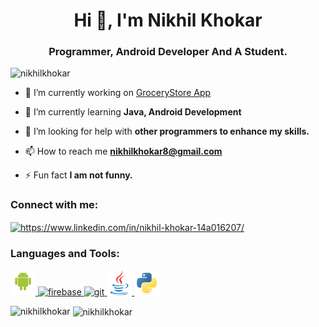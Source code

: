 <h1 align="center">Hi 👋, I'm Nikhil Khokar</h1>
<h3 align="center">Programmer, Android Developer And A Student.</h3>

<p align="left"> <img src="https://komarev.com/ghpvc/?username=nikhilkhokar&label=Profile%20views&color=0e75b6&style=flat" alt="nikhilkhokar" /> </p>

- 🔭 I’m currently working on [GroceryStore App](https://github.com/nikhilkhokar/GroceryStoreApp)

- 🌱 I’m currently learning **Java, Android Development**

- 🤝 I’m looking for help with **other programmers to enhance my skills.**

- 📫 How to reach me **nikhilkhokar8@gmail.com**

- ⚡ Fun fact **I am not funny.**

<h3 align="left">Connect with me:</h3>
<p align="left">
<a href="https://linkedin.com/in/https://www.linkedin.com/in/nikhilkhokar/" target="blank"><img align="center" src="https://raw.githubusercontent.com/rahuldkjain/github-profile-readme-generator/master/src/images/icons/Social/linked-in-alt.svg" alt="https://www.linkedin.com/in/nikhil-khokar-14a016207/" height="30" width="40" /></a>
</p>

<h3 align="left">Languages and Tools:</h3>
<p align="left"> <a href="https://developer.android.com" target="_blank" rel="noreferrer"> <img src="https://raw.githubusercontent.com/devicons/devicon/master/icons/android/android-original-wordmark.svg" alt="android" width="40" height="40"/> </a> <a href="https://firebase.google.com/" target="_blank" rel="noreferrer"> <img src="https://www.vectorlogo.zone/logos/firebase/firebase-icon.svg" alt="firebase" width="40" height="40"/> </a> <a href="https://git-scm.com/" target="_blank" rel="noreferrer"> <img src="https://www.vectorlogo.zone/logos/git-scm/git-scm-icon.svg" alt="git" width="40" height="40"/> </a> <a href="https://www.java.com" target="_blank" rel="noreferrer"> <img src="https://raw.githubusercontent.com/devicons/devicon/master/icons/java/java-original.svg" alt="java" width="40" height="40"/> </a> <a href="https://www.python.org" target="_blank" rel="noreferrer"> <img src="https://raw.githubusercontent.com/devicons/devicon/master/icons/python/python-original.svg" alt="python" width="40" height="40"/> </a> </p>

<p><img align="left" src="https://github-readme-stats.vercel.app/api/top-langs?username=nikhilkhokar&show_icons=true&locale=en&layout=compact" alt="nikhilkhokar" /></p>

<p>&nbsp;<img align="center" src="https://github-readme-stats.vercel.app/api?username=nikhilkhokar&show_icons=true&locale=en" alt="nikhilkhokar" /></p>
